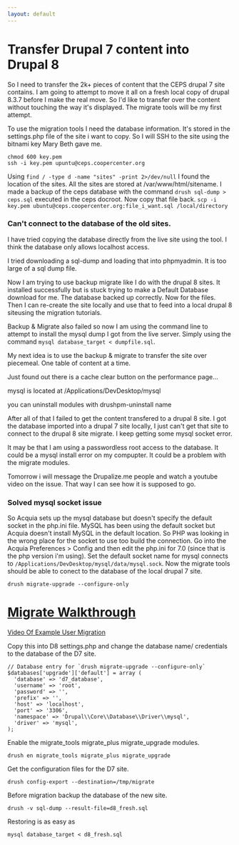 ```yaml
---
layout: default
---
```


# Transfer Drupal 7 content into Drupal 8

So I need to transfer the 2k+ pieces of content that the CEPS drupal 7 site contains. I am going to attempt to move it all on a fresh local copy of drupal 8.3.7 before I make the real move. So I'd like to transfer over the content without touching the way it's displayed. The migrate tools will be my first attempt.

To use the migration tools I need the database information. It's stored in the settings.php file of the site i want to copy. So I will SSH to the site using the bitnami key Mary Beth gave me.
```
chmod 600 key.pem
ssh -i key.pem upuntu@ceps.coopercenter.org
```

Using `find / -type d -name "sites" -print 2>/dev/null` I found the location of the sites. All the sites are stored at /var/www/html/sitename. I made a backup of the ceps database with the command `drush sql-dump > ceps.sql` executed in the ceps docroot. Now copy that file back.
`scp -i key.pem ubuntu@ceps.coopercenter.org:file_i_want.sql /local/directory`

### Can't connect to the database of the old sites.

I have tried copying the database directly from the live site using the   tool. I think the database only allows localhost access.

I tried downloading a sql-dump and loading that into phpmyadmin. It is too large of a sql dump file.

Now I am trying to use backup migrate like I do with the drupal 8 sites. It installed successfully but is stuck trying to make a Default Database download for me. The database backed up correctly. Now for the files. Then I can re-create the site locally and use that to feed into a local drupal 8 siteusing the migration tutorials.

Backup & Migrate also failed so now I am using the command line to attempt to install the mysql dump I got from the live server. Simply using the command `mysql database_target < dumpfile.sql`.

My next idea is to use the backup & migrate to transfer the site over piecemeal. One table of content at a time.

Just found out there is a cache clear button on the performance page...

mysql is located at /Applications/DevDesktop/mysql

you can uninstall modules with drushpm-uninstall name

After all of that I failed to get the content transfered to a drupal 8 site. I got the database imported into a drupal 7 site locally, I just can't get that site to connect to the drupal 8 site migrate. I keep getting some mysql socket error.

It may be that I am using a passwordless root access to the database.
It could be a mysql install error on my compupter.
It could be a problem with the migrate modules.

Tomorrow i will message the Drupalize.me people and watch a youtube video on the issue. That way I can see how it is supposed to go.

### Solved mysql socket issue

So Acquia sets up the mysql database but doesn't specify the default socket in the php.ini file. MySQL has been using the default socket but Acquia doesn't install MySQL in the default location. So PHP was looking in the wrong place for the socket to use too build the connection. Go into the Acquia Preferences > Config and then edit the php.ini for 7.0 (since that is the php version i'm using). Set the default socket name for mysql connects to `/Applications/DevDesktop/mysql/data/mysql.sock`. Now the migrate tools should be able to conect to the database of the local drupal 7 site.

`drush migrate-upgrade --configure-only`

# [Migrate Walkthrough](https://drupalize.me/blog/201604/custom-drupal-drupal-migrations-migrate-tools)

[Video Of Example User Migration](https://www.youtube.com/watch?v=_z2FH0efd_g)

Copy this into D8 settings.php and change the database name/ credentials to the database of the D7 site.
```
// Database entry for `drush migrate-upgrade --configure-only`
$databases['upgrade']['default'] = array (
  'database' => 'd7_database',
  'username' => 'root',
  'password' => '',
  'prefix' => '',
  'host' => 'localhost',
  'port' => '3306',
  'namespace' => 'Drupal\\Core\\Database\\Driver\\mysql',
  'driver' => 'mysql',
);
```

Enable the migrate_tools migrate_plus migrate_upgrade modules.

```
drush en migrate_tools migrate_plus migrate_upgrade
```

Get the configuration files for the D7 site.
```
drush config-export --destination=/tmp/migrate
```

Before migration backup the database of the new site.
```
drush -v sql-dump --result-file=d8_fresh.sql
```

Restoring is as easy as
```
mysql database_target < d8_fresh.sql
```
